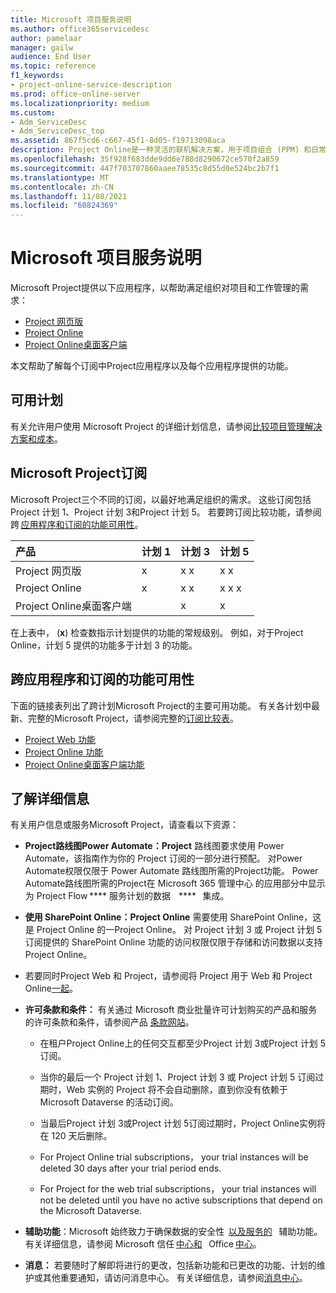 ```yaml
---
title: Microsoft 项目服务说明
ms.author: office365servicedesc
author: pamelaar
manager: gailw
audience: End User
ms.topic: reference
f1_keywords:
- project-online-service-description
ms.prod: office-online-server
ms.localizationpriority: medium
ms.custom:
- Adm_ServiceDesc
- Adm_ServiceDesc_top
ms.assetid: 867f5cd6-c667-45f1-8d05-f19713098aca
description: Project Online是一种灵活的联机解决方案，用于项目组合 (PPM) 和日常工作。 通过Office 365，Project Online几乎从任何位置在任何设备上提供强大的项目管理功能，用于规划、确定项目和项目组合投资优先级以及管理项目组合投资。 Project Online 适用于管理员、项目组合经理、项目组合查看者、项目经理、资源经理、工作组领导和成员。
ms.openlocfilehash: 35f928f683dde9dd6e788d8290672ce570f2a859
ms.sourcegitcommit: 447f703707860aaee78535c8d55d0e524bc2b7f1
ms.translationtype: MT
ms.contentlocale: zh-CN
ms.lasthandoff: 11/08/2021
ms.locfileid: "60824369"
---
```

# <a name="microsoft-project-service-description"></a>Microsoft 项目服务说明

Microsoft Project提供以下应用程序，以帮助满足组织对项目和工作管理的需求：

- [Project 网页版](/office365/servicedescriptions/project-online-service-description/project-web-service-description)
- [Project Online](/office365/servicedescriptions/project-online-service-description/microsoft-project-online-service-description)
- [Project Online桌面客户端](/office365/servicedescriptions/project-online-service-description/project-online-desktop-client-service-description)

本文帮助了解每个订阅中Project应用程序以及每个应用程序提供的功能。

## <a name="available-plans"></a>可用计划

有关允许用户使用 Microsoft Project 的详细计划信息，请参阅[比较项目管理解决方案和成本](https://www.microsoft.com/microsoft-365/project/compare-microsoft-project-management-software)。

## <a name="microsoft-project-subscriptions"></a>Microsoft Project订阅

Microsoft Project三个不同的订阅，以最好地满足组织的需求。 这些订阅包括Project 计划 1、Project 计划 3和Project 计划 5。 若要跨订阅比较功能，请参阅跨 [应用程序和订阅的功能可用性](#feature-availability-across-applications-and-subscriptions)。

| 产品 | 计划 1 | 计划 3 | 计划 5 |
|:--------|:-------|:-------|:-------|
| Project 网页版 | x | x x | x x |
| Project Online | x | x x | x x x |
| Project Online桌面客户端 | | x | x |

在上表中， (**x**) 检查数指示计划提供的功能的常规级别。 例如，对于Project Online，计划 5 提供的功能多于计划 3 的功能。

## <a name="feature-availability-across-applications-and-subscriptions"></a>跨应用程序和订阅的功能可用性

下面的链接表列出了跨计划Microsoft Project的主要可用功能。 有关各计划中最新、完整的Microsoft Project，请参阅完整的[订阅比较表](https://go.microsoft.com/fwlink/?linkid=2139145)。

- [Project Web 功能](/office365/servicedescriptions/project-online-service-description/project-web-service-description#feature-availability)
- [Project Online 功能](/office365/servicedescriptions/project-online-service-description/microsoft-project-online-service-description#feature-availability)
- [Project Online桌面客户端功能](/office365/servicedescriptions/project-online-service-description/project-online-desktop-client-service-description#project-online-desktop-client-features)

## <a name="learn-more"></a>了解详细信息

有关用户信息或服务Microsoft Project，请查看以下资源：

- **Project路线图Power Automate：Project** 路线图要求使用 Power Automate，该指南作为你的 Project 订阅的一部分进行预配。 对Power Automate权限仅限于 Power Automate 路线图所需的Project功能。 Power Automate路线图所需的Project在 Microsoft 365 管理中心 的应用部分中显示为 Project Flow **** 服务计划的数据    ****   集成。

- **使用 SharePoint Online：Project Online** 需要使用 SharePoint Online，这是 Project Online 的一Project Online。 对 Project 计划 3 或 Project 计划 5 订阅提供的 SharePoint Online 功能的访问权限仅限于存储和访问数据以支持Project Online。

- 若要同时Project Web 和 Project，请参阅将 Project 用于 Web 和 Project Online[一起](https://support.microsoft.com/office/project-for-the-web-and-project-online-6569170c-5c8e-474e-a7f0-642872f62f8a)。

- **许可条款和条件：** 有关通过 Microsoft 商业批量许可计划购买的产品和服务的许可条款和条件，请参阅产品 [条款网站](https://www.microsoft.com/licensing/terms/)。

    - 在租户Project Online上的任何交互都至少Project 计划 3或Project 计划 5订阅。
    
    - 当你的最后一个 Project 计划 1、Project 计划 3 或 Project 计划 5 订阅过期时，Web 实例的 Project 将不会自动删除，直到你没有依赖于 Microsoft Dataverse 的活动订阅。
    
    - 当最后Project 计划 3或Project 计划 5订阅过期时，Project Online实例将在 120 天后删除。
    
    - For Project Online trial subscriptions， your trial instances will be deleted 30 days after your trial period ends.
    
    - For Project for the web trial subscriptions， your trial instances will not be deleted until you have no active subscriptions that depend on the Microsoft Dataverse.

- **辅助功能**：Microsoft 始终致力于确保数据的安全性  [以及服务的](https://www.microsoft.com/trust-center/compliance/accessibility)   辅助功能。 有关详细信息，请参阅 Microsoft 信任 [中心和](https://www.microsoft.com/trust-center)   Office [中心](https://support.microsoft.com/office/office-accessibility-center-resources-for-people-with-disabilities-ecab0fcf-d143-4fe8-a2ff-6cd596bddc6d)。

- **消息：** 若要随时了解即将进行的更改，包括新功能和已更改的功能、计划的维护或其他重要通知，请访问消息中心。 有关详细信息，请参阅[消息中心](/microsoft-365/admin/manage/message-center)。
